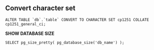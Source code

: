 ## Convert character set

	ALTER TABLE `db`.`table` CONVERT TO CHARACTER SET cp1251 COLLATE cp1251_general_ci;

**SHOW DATABASE SIZE**

	SELECT pg_size_pretty( pg_database_size('db_name') );


